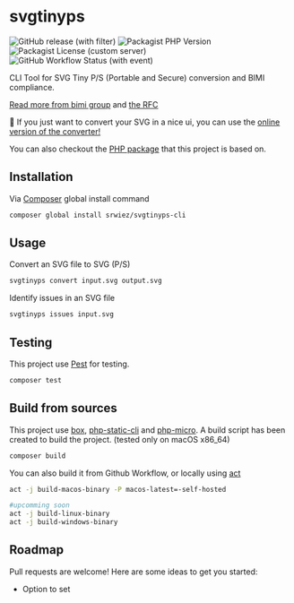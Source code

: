 # svgtinyps

![GitHub release (with filter)](https://img.shields.io/github/v/release/SRWieZ/svgtinyps-cli)
![Packagist PHP Version](https://img.shields.io/packagist/dependency-v/SRWieZ/svgtinyps-cli/php)
![Packagist License (custom server)](https://img.shields.io/packagist/l/SRWieZ/svgtinyps-cli)
![GitHub Workflow Status (with event)](https://img.shields.io/github/actions/workflow/status/SRWieZ/svgtinyps-cli/test.yml)


CLI Tool for SVG Tiny P/S (Portable and Secure) conversion and BIMI compliance.

[Read more from bimi group](https://bimigroup.org/creating-bimi-svg-logo-files/)
and [the RFC](https://datatracker.ietf.org/doc/id/draft-svg-tiny-ps-abrotman-00.txt)

🧪 If you just want to convert your SVG in a nice ui, you can use the
[online version of the converter!](https://checkbimi.com/convertsvg)

You can also checkout the [PHP package](https://github.com/SRWieZ/php-svg-ps-converter) that this project is based on.

## Installation

[//]: # (Download the latest release from [Github releases]&#40;https://github.com/SRWieZ/svgtinyps-cli/releases&#41;)

Via [Composer](https://getcomposer.org/) global install command
```bash
composer global install srwiez/svgtinyps-cli
```

[//]: # (Coming soon to [Homebrew]&#40;https://brew.sh/&#41;)

[//]: # (Via [Homebrew]&#40;https://brew.sh/&#41; &#40;macOS & Linux&#41;)

[//]: # (```bash)

[//]: # (brew tap srwiez/homebrew-tap)

[//]: # (brew install svgtinyps)

[//]: # (```)

## Usage

Convert an SVG file to SVG (P/S)

```bash
svgtinyps convert input.svg output.svg
```

Identify issues in an SVG file

```bash
svgtinyps issues input.svg
```

[//]: # (Minify an SVG file)

[//]: # ()
[//]: # (```bash)

[//]: # (svgtinyps minify input.svg)

[//]: # (```)


## Testing
This project use [Pest](https://pestphp.com/) for testing.
```bash
composer test
```

## Build from sources
This project use [box](https://github.com/box-project/box), [php-static-cli](https://github.com/crazywhalecc/static-php-cli) and [php-micro](https://github.com/dixyes/phpmicro).
A build script has been created to build the project. (tested only on macOS x86_64)
```bash
composer build
```

You can also build it from Github Workflow, or locally using [act](https://github.com/nektos/act)
```bash
act -j build-macos-binary -P macos-latest=-self-hosted

#upcomming soon
act -j build-linux-binary
act -j build-windows-binary
```
## Roadmap
Pull requests are welcome! Here are some ideas to get you started:
- Option to set <title>
- Use Symfony Console for better ui
- Build binaries for Windows, Linux and MacOS
- Publish on Homebrew 
- Automate everything with Github Actions


## Credits

**svgtinyps** was created by Eser DENIZ.

Inspired by the official scripts
of [authindicators/svg-ps-converters](https://github.com/authindicators/svg-ps-converters)

Thanks to [gilbarbara/logos](https://github.com/gilbarbara/logos) for the logos used in the tests.

## License

**svgtinyps** PHP is licensed under the MIT License. See LICENSE for more information.